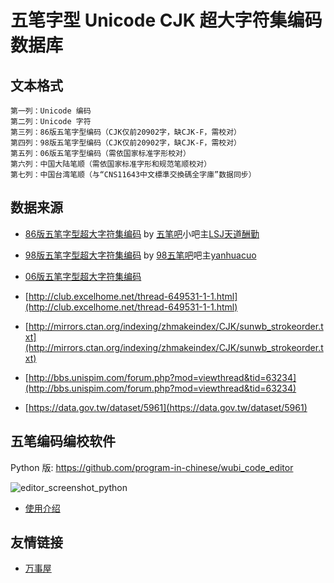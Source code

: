 # 五笔字型 Unicode CJK 超大字符集编码数据库

## 文本格式

```
第一列：Unicode 编码
第二列：Unicode 字符
第三列：86版五笔字型编码（CJK仅前20902字，缺CJK-F，需校对）
第四列：98版五笔字型编码（CJK仅前20902字，缺CJK-F，需校对）
第五列：06版五笔字型编码（需依国家标准字形校对）
第六列：中国大陆笔顺（需依国家标准字形和规范笔顺校对）
第七列：中国台湾笔顺（与“CNS11643中文標準交換碼全字庫”数据同步）
```

## 数据来源

* [86版五笔字型超大字符集编码](https://pan.baidu.com/s/1hq5kedm) by [五笔吧](http://tieba.baidu.com/f?kw=五笔&ie=utf-8)小吧主[LSJ天道酬勤](http://tieba.baidu.com/home/main?un=LSJ天道酬勤&ie=utf-8)

* [98版五笔字型超大字符集编码](https://github.com/yanhuacuo/98wubi-unicode) by [98五笔吧](http://tieba.baidu.com/f?kw=98五笔&ie=utf-8)吧主[yanhuacuo](http://tieba.baidu.com/home/main?un=yanhuacuo&ie=utf-8)

* [06版五笔字型超大字符集编码](https://github.com/CNMan/UnicodeCJK-WuBi06)

* [http://club.excelhome.net/thread-649531-1-1.html](http://club.excelhome.net/thread-649531-1-1.html)

* [http://mirrors.ctan.org/indexing/zhmakeindex/CJK/sunwb_strokeorder.txt](http://mirrors.ctan.org/indexing/zhmakeindex/CJK/sunwb_strokeorder.txt)

* [http://bbs.unispim.com/forum.php?mod=viewthread&tid=63234](http://bbs.unispim.com/forum.php?mod=viewthread&tid=63234)

* [https://data.gov.tw/dataset/5961](https://data.gov.tw/dataset/5961)

## 五笔编码编校软件

Python 版: https://github.com/program-in-chinese/wubi_code_editor

![editor_screenshot_python](https://user-images.githubusercontent.com/8692234/46274926-a8ed8880-c58d-11e8-935f-3b20a427c51c.png)

* [使用介绍](https://github.com/CNMan/UnicodeCJK-WuBi/issues/5)

## 友情链接

* [万事屋](https://github.com/program-in-chinese/house_of_10000_business)
